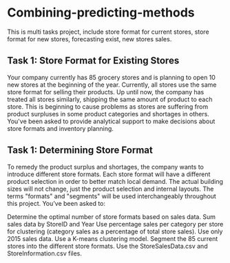 # Combining-predicting-methods
This is multi tasks project, include store format for current stores, store format for new stores, forecasting exist, new stores sales.
## Task 1: Store Format for Existing Stores
Your company currently has 85 grocery stores and is planning to open 10 new stores at the beginning of the year. Currently, all stores use the same store format for selling their products. Up until now, the company has treated all stores similarly, shipping the same amount of product to each store. This is beginning to cause problems as stores are suffering from product surpluses in some product categories and shortages in others. You've been asked to provide analytical support to make decisions about store formats and inventory planning.  
## Task 1: Determining Store Format
To remedy the product surplus and shortages, the company wants to introduce different store formats. Each store format will have a different product selection in order to better match local demand. The actual building sizes will not change, just the product selection and internal layouts. The terms "formats" and "segments" will be used interchangeably throughout this project. You’ve been asked to:

Determine the optimal number of store formats based on sales data.
Sum sales data by StoreID and Year
Use percentage sales per category per store for clustering (category sales as a percentage of total store sales).
Use only 2015 sales data.
Use a K-means clustering model.
Segment the 85 current stores into the different store formats.
Use the StoreSalesData.csv and StoreInformation.csv files.
